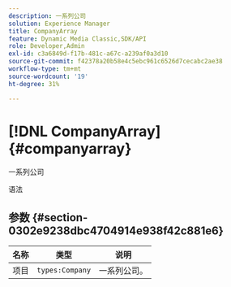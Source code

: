 ```yaml
---
description: 一系列公司
solution: Experience Manager
title: CompanyArray
feature: Dynamic Media Classic,SDK/API
role: Developer,Admin
exl-id: c3a6849d-f17b-481c-a67c-a239af0a3d10
source-git-commit: f42378a20b58e4c5ebc961c6526d7cecabc2ae38
workflow-type: tm+mt
source-wordcount: '19'
ht-degree: 31%

---
```


# [!DNL CompanyArray]{#companyarray}

一系列公司

语法

## 参数 {#section-0302e9238dbc4704914e938f42c881e6}

| 名称 | 类型 | 说明 |
|---|---|---|
| 项目 | `types:Company` | 一系列公司。 |
